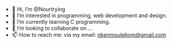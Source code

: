 - 👋 Hi, I’m @Nourtrying
- 👀 I’m interested in programming, web development and design.
- 🌱 I’m currently learning C programming.
- 💞️ I’m looking to collaborate on ...
- 📫 How to reach me: via my email: nbenmoulehom@gmail.com

<!---
Nourtrying/Nourtrying is a ✨ special ✨ repository because its `README.md` (this file) appears on your GitHub profile.
You can click the Preview link to take a look at your changes.
--->
